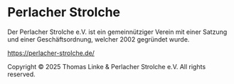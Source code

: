 # Perlacher Strolche

Der Perlacher Strolche e.V. ist ein gemeinnütziger Verein mit einer Satzung und einer Geschäftsordnung, welcher 2002 gegründet wurde.

https://perlacher-strolche.de/



Copyright © 2025 Thomas Linke & Perlacher Strolche e.V. All rights reserved.

<!--

**Here are some ideas to get you started:**

🙋‍♀️ A short introduction - what is your organization all about?
🌈 Contribution guidelines - how can the community get involved?
👩‍💻 Useful resources - where can the community find your docs? Is there anything else the community should know?
🍿 Fun facts - what does your team eat for breakfast?
🧙 Remember, you can do mighty things with the power of [Markdown](https://docs.github.com/github/writing-on-github/getting-started-with-writing-and-formatting-on-github/basic-writing-and-formatting-syntax)
-->
